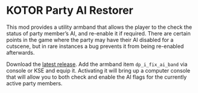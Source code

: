 # KOTOR Party AI Restorer
This mod provides a utility armband that allows the player to the check the status of party member’s AI, and re-enable it if required. There are certain points in the game where the party may have their AI disabled for a cutscene, but in rare instances a bug prevents it from being re-enabled afterwards.

Download the [latest release](https://github.com/DarthParametric/KOTOR_Party_AI_Restorer/releases/latest). Add the armband item `dp_i_fix_ai_band` via console or KSE and equip it. Activating it will bring up a computer console that will allow you to both check and enable the AI flags for the currently active party members. 
